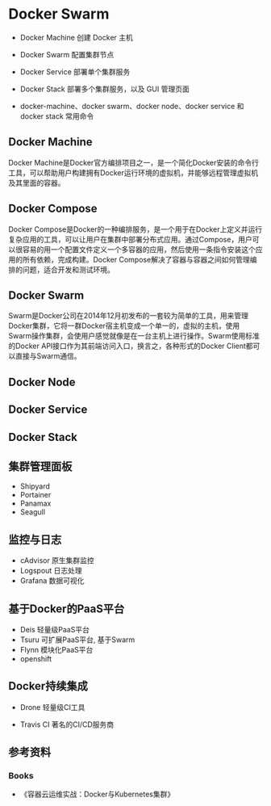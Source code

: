 

# Docker Swarm

* Docker Machine 创建 Docker 主机
* Docker Swarm 配置集群节点
* Docker Service 部署单个集群服务
* Docker Stack 部署多个集群服务，以及 GUI 管理页面

* docker-machine、docker swarm、docker node、docker service 和 docker stack 常用命令



## Docker Machine

Docker Machine是Docker官方编排项目之一，是一个简化Docker安装的命令行工具，可以帮助用户构建拥有Docker运行环境的虚拟机，并能够远程管理虚拟机及其里面的容器。



## Docker Compose
Docker Compose是Docker的一种编排服务，是一个用于在Docker上定义并运行复杂应用的工具，可以让用户在集群中部署分布式应用。通过Compose，用户可以很容易的用一个配置文件定义一个多容器的应用，然后使用一条指令安装这个应用的所有依赖，完成构建。Docker Compose解决了容器与容器之间如何管理编排的问题，适合开发和测试环境。




## Docker Swarm

Swarm是Docker公司在2014年12月初发布的一套较为简单的工具，用来管理Docker集群，它将一群Docker宿主机变成一个单一的，虚拟的主机，使用Swarm操作集群，会使用户感觉就像是在一台主机上进行操作。Swarm使用标准的Docker API接口作为其前端访问入口，换言之，各种形式的Docker Client都可以直接与Swarm通信。

## Docker Node


## Docker Service



## Docker Stack



## 集群管理面板
- Shipyard
- Portainer
- Panamax
- Seagull






## 监控与日志
- cAdvisor 原生集群监控
- Logspout 日志处理
- Grafana  数据可视化



## 基于Docker的PaaS平台

- Deis 轻量级PaaS平台
- Tsuru 可扩展PaaS平台, 基于Swarm
- Flynn 模块化PaaS平台
- openshift



## Docker持续集成

- Drone 轻量级CI工具

- Travis CI 著名的CI/CD服务商









## 参考资料

### Books
- 《容器云运维实战：Docker与Kubernetes集群》







